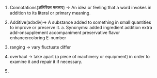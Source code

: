 1. Connotations(अतिरिक्त मतलाब) -> An idea or feeling that a word invokes in addition to its literal or primary meaning.

2. Additive(adədiv)-> A substance added to something in small quantities to improve or preserve it.
a. Synonyms: added ingredient addition extra add-onsupplement
accompaniment preservative flavor enhancercoloring E-number

3. ranging -> vary fluctuate differ

4. overhaul -> take apart (a piece of machinery or equipment) in order to examine it and repair it if necessary.

5. 